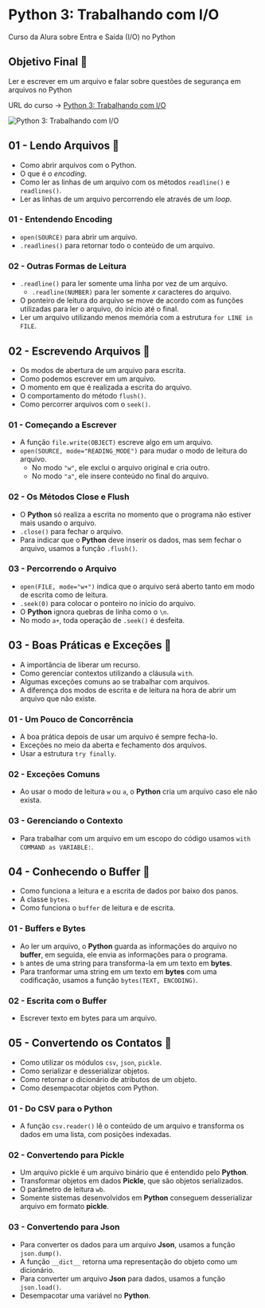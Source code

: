 # Python 3: Trabalhando com I/O

Curso da Alura sobre Entra e Saída (I/O) no Python

## Objetivo Final &#x1F3AF;

Ler e escrever em um arquivo e falar sobre questões de segurança em arquivos no Python

URL do curso -> [Python 3: Trabalhando com I/O](https://cursos.alura.com.br/course/python-3-trabalhando-com-io)

![Python 3: Trabalhando com I/O](https://www.alura.com.br/assets/api/share/curso-python-3-trabalhando-com-io.png)

## 01 - Lendo Arquivos &#x1F516;
* Como abrir arquivos com o Python.
* O que é o *encoding*.
* Como ler as linhas de um arquivo com os métodos `readline()` e `readlines()`.
* Ler as linhas de um arquivo percorrendo ele através de um *loop*.

### 01 - Entendendo Encoding
* `open(SOURCE)` para abrir um arquivo.
* `.readlines()` para retornar todo o conteúdo de um arquivo.

### 02 - Outras Formas de Leitura
* `.readline()` para ler somente uma linha por vez de um arquivo.
    * `.readline(NUMBER)` para ler somente *x* caracteres do arquivo.
* O ponteiro de leitura do arquivo se move de acordo com as funções utilizadas para ler o arquivo, do início até o final.
* Ler um arquivo utilizando menos memória com a estrutura `for LINE in FILE`.

## 02 - Escrevendo Arquivos &#x1F516;
* Os modos de abertura de um arquivo para escrita.
* Como podemos escrever em um arquivo.
* O momento em que é realizada a escrita do arquivo.
* O comportamento do método `flush()`.
* Como percorrer arquivos com o `seek()`.

### 01 - Começando a Escrever
* A função `file.write(OBJECT)` escreve algo em um arquivo.
* `open(SOURCE, mode="READING_MODE")` para mudar o modo de leitura do arquivo.
    * No modo `"w"`, ele exclui o arquivo original e cria outro.
    * No modo `"a"`, ele insere conteúdo no final do arquivo.

### 02 - Os Métodos Close e Flush
* O **Python** só realiza a escrita no momento que o programa não estiver mais usando o arquivo.
* `.close()` para fechar o arquivo.
* Para indicar que o **Python** deve inserir os dados, mas sem fechar o arquivo, usamos a função `.flush()`.

### 03 - Percorrendo o Arquivo
* `open(FILE, mode="w+")` indica que o arquivo será aberto tanto em modo de escrita como de leitura.
* `.seek(0)` para colocar o ponteiro no início do arquivo.
* O **Python** ignora quebras de linha como o `\n`.
* No modo `a+`, toda operação de `.seek()` é desfeita.

## 03 - Boas Práticas e Exceções &#x1F516;
* A importância de liberar um recurso.
* Como gerenciar contextos utilizando a cláusula `with`.
* Algumas exceções comuns ao se trabalhar com arquivos.
* A diferença dos modos de escrita e de leitura na hora de abrir um arquivo que não existe.

### 01 - Um Pouco de Concorrência
* A boa prática depois de usar um arquivo é sempre fecha-lo.
* Exceções no meio da aberta e fechamento dos arquivos.
* Usar a estrutura `try finally`.

### 02 - Exceções Comuns
* Ao usar o modo de leitura `w` ou `a`, o **Python** cria um arquivo caso ele não exista.

### 03 - Gerenciando o Contexto
* Para trabalhar com um arquivo em um escopo do código usamos `with COMMAND as VARIABLE:`.

## 04 - Conhecendo o Buffer &#x1F516;
* Como funciona a leitura e a escrita de dados por baixo dos panos.
* A classe `bytes`.
* Como funciona o `buffer` de leitura e de escrita.

### 01 - Buffers e Bytes
* Ao ler um arquivo, o **Python** guarda as informações do arquivo no **buffer**, em seguida, ele envia as informações para o programa.
* `b` antes de uma string para transforma-la em um texto em **bytes**.
* Para tranformar uma string em um texto em **bytes** com uma codificação, usamos a função `bytes(TEXT, ENCODING)`.

### 02 - Escrita com o Buffer
* Escrever texto em bytes para um arquivo.

## 05 - Convertendo os Contatos &#x1F516;
* Como utilizar os módulos `csv`, `json`, `pickle`.
* Como serializar e desserializar objetos.
* Como retornar o dicionário de atributos de um objeto.
* Como desempacotar objetos com Python.

### 01 - Do CSV para o Python
* A função `csv.reader()` lê o conteúdo de um arquivo e transforma os dados em uma lista, com posições indexadas. 

### 02 - Convertendo para Pickle
* Um arquivo pickle é um arquivo binário que é entendido pelo **Python**.
* Transformar objetos em dados **Pickle**, que são objetos serializados.
* O parâmetro de leitura `wb`.
* Somente sistemas desenvolvidos em **Python** conseguem desserializar arquivo em formato **pickle**.

### 03 - Convertendo para Json
* Para converter os dados para um arquivo **Json**, usamos a função `json.dump()`.
* A função `__dict__` retorna uma representação do objeto como um dicionário.
* Para converter um arquivo **Json** para dados, usamos a função `json.load()`.
* Desempacotar uma variável no **Python**.